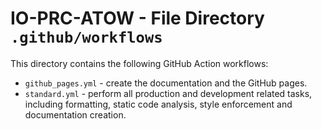 # IO-PRC-ATOW - File Directory **`.github/workflows`**

This directory contains the following GitHub Action workflows:

- `github_pages.yml` - create the documentation and the GitHub pages.
- `standard.yml` - perform all production and development related tasks, including formatting, static code analysis, style enforcement and documentation creation.
